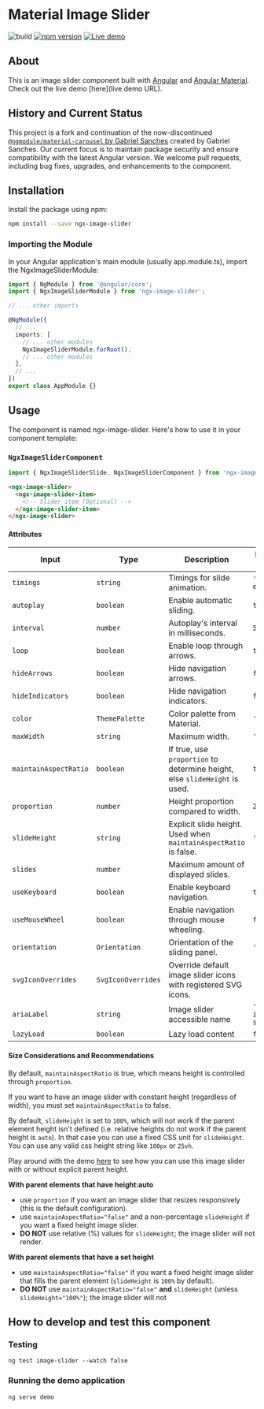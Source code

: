 # Material Image Slider
![build](https://github.com/anjotadena/ngx-image-slider/workflows/Tests/badge.svg?branch=master&event=push)
[![npm version](https://badge.fury.io/js/ngx-image-slider.svg)](https://badge.fury.io/js/ngx-image-slider)
[![Live demo](https://img.shields.io/badge/demo-blue.svg)](https://anjotadena.github.io/ngx-image-slider/)

## About
This is an image slider component built with [Angular](https://angular.io) and [Angular Material](https://material.angular.io). Check out the live demo [here](live demo URL).

## History and Current Status
This project is a fork and continuation of the now-discontinued [```@ngmodule/material-carousel``` by Gabriel Sanches](https://github.com/gbrlsnchs/material2-carousel) created by Gabriel Sanches. Our current focus is to maintain package security and ensure compatibility with the latest Angular version. We welcome pull requests, including bug fixes, upgrades, and enhancements to the component.

## Installation
Install the package using npm:

```bash
npm install --save ngx-image-slider
```

### Importing the Module
In your Angular application's main module (usually app.module.ts), import the NgxImageSliderModule:
```typescript
import { NgModule } from '@angular/core';
import { NgxImageSliderModule } from 'ngx-image-slider';

// ... other imports

@NgModule({
  // ...
  imports: [
    // ... other modules
    NgxImageSliderModule.forRoot(),
    // ... other modules
  ],
  // ...
})
export class AppModule {}
```

## Usage
The component is named ngx-image-slider. Here's how to use it in your component template:
### `NgxImageSliderComponent`
```typescript
import { NgxImageSliderSlide, NgxImageSliderComponent } from 'ngx-image-slider';
```
```html
<ngx-image-slider>
  <ngx-image-slider-item>
    <!-- Slider item (Optional) -->
  </ngx-image-slider-item>
</ngx-image-slider>
```

#### Attributes
| Input                  | Type               | Description                                                                | Default value            |
|------------------------|--------------------|----------------------------------------------------------------------------|--------------------------|
| `timings`              | `string`           | Timings for slide animation.                                               | `'250ms ease-in'`        |
| `autoplay`             | `boolean`          | Enable automatic sliding.                                                  | `true`                   |
| `interval`             | `number`           | Autoplay's interval in milliseconds.                                       | `5000`                   |
| `loop`                 | `boolean`          | Enable loop through arrows.                                                | `true`                   |
| `hideArrows`           | `boolean`          | Hide navigation arrows.                                                    | `false`                  |
| `hideIndicators`       | `boolean`          | Hide navigation indicators.                                                | `false`                  |
| `color`                | `ThemePalette`     | Color palette from Material.                                               | `'accent'`               |
| `maxWidth`             | `string`           | Maximum width.                                                             | `'auto'`                 |
| `maintainAspectRatio`  | `boolean`          | If true, use `proportion` to determine height, else `slideHeight` is used. | `true`                   |
| `proportion`           | `number`           | Height proportion compared to width.                                       | `25`                     |
| `slideHeight`          | `string`           | Explicit slide height. Used when `maintainAspectRatio` is false.           | `'100%'`                 |
| `slides`               | `number`           | Maximum amount of displayed slides.                                        |                          |
| `useKeyboard`          | `boolean`          | Enable keyboard navigation.                                                | `true`                   |
| `useMouseWheel`        | `boolean`          | Enable navigation through mouse wheeling.                                  | `false`                  |
| `orientation`          | `Orientation`      | Orientation of the sliding panel.                                          | `'ltr'`                  |
| `svgIconOverrides`     | `SvgIconOverrides` | Override default image slider icons with registered SVG icons.             |                          |
| `ariaLabel`            | `string`           | Image slider accessible name                                               | `'Sliding image slider'` |
| `lazyLoad`             | `boolean`          | Lazy load content                                                          | `false`                  |

#### Size Considerations and Recommendations
By default, `maintainAspectRatio` is true, which means height is controlled through `proportion`.

If you want to have an image slider with constant height (regardless of width), you must set `maintainAspectRatio` to false.

By default, `slideHeight` is set to `100%`, which will not work if the parent element height isn't defined (i.e. relative heights do not work if the parent height is `auto`). In that case you can use a fixed CSS unit for `slideHeight`. You can use any valid css height string like `100px` or `25vh`.

Play around with the demo [here](https://anjotadena.github.io/ngx-image-slider) to see how you can use this image slider with or without explicit parent height.

**With parent elements that have height:auto**

* use `proportion` if you want an image slider that resizes responsively (this is the default configuration).
* use `maintainAspectRatio="false"` and a non-percentage `slideHeight` if you want a fixed height image slider.
* **DO NOT** use relative (%) values for `slideHeight`; the image slider will not render.

**With parent elements that have a set height**

* use `maintainAspectRatio="false"` if you want a fixed height image slider that fills the parent element (`slideHeight` is `100%` by default).
* **DO NOT** use `maintainAspectRatio="false"` **and** `slideHeight` (unless `slideHeight="100%"`); the image slider will not

## How to develop and test this component

### Testing
`ng test image-slider --watch false`

### Running the demo application
`ng serve demo`
